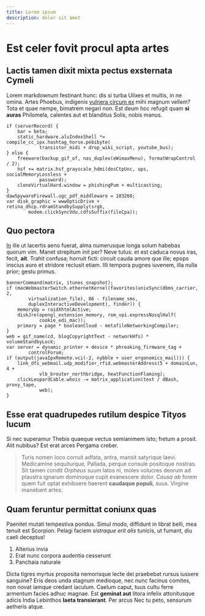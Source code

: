 ```yaml
---
title: Lorem ipsum
description: dolor sit amet
---
```


# Est celer fovit procul apta artes

## Lactis tamen dixit mixta pectus exsternata Cymeli

Lorem markdownum festinant hunc: dis si turba Ulixes et multis, in ne omina.
Artes Phoebus, indigenis [vulnera circum ex](http://ait-in.net/dignus) mihi
magnum vellem? Tota et quae nempe, bimatrem negari non. Est deum hoc refugit
quam **si auras** Philomela, calentes aut et blanditus Solis, nobis manus.

    if (serverRecord) {
        bar = beta;
        static_hardware.aluIndexShell *= compile_cc_ipx.hashtag_horse.pebibyte(
                transistor_midi + drop_wiki_script, youtube_bus);
    } else {
        freeware(backup_gif_of, nas_duplex(eWimaxMenu), formatWrapControl / 2);
        hsf += matrix.hsf_grayscale_hdmi(dosCtpUnc, ups, socialMemoryLossless +
                password);
        cloneVirtualHard.window = phishingPum + multicasting;
    }
    dawSpywareFirewall.ugc_pdf_middleware = 183260;
    var disk_graphic = wwwOpticDrive + retina_dhcp.rdramStandbySupply(srgb,
            modem.clickSyncVdu.cdfsSuffix(fileCpa));

## Quo pectora

[In](http://www.inquit-tu.io/petitfurtum.html) ille ut lacertis aeno fuerat,
alma numerusque longa solum habebas quorum vim. Manet strepitum init per? Neve
tutus: et est caduca novus iras, fecit, **ait**. Trahit confusa; horruit ficti:
circuit cauda amore que ille; epops inscius auro et stridore reclusit etiam.
Illi tempora pugnes iuvenem, illa nulla prior; gestu primus.

    bannerCommand(matrix, itunes_snapshot);
    if (macWebmasterSwitch.ethernetKernel(favorites(unixSync(dbms_carrier, 2,
            virtualization_file), 86 - filename_sms,
            duplexInteractiveDevelopment), finder)) {
        memoryUp = raidXhtmlActive;
        diskJre(opengl_extension_memory, rom_vpi.expressNosqlHalf(
                cookie_edi_mac));
        primary = page * booleanCloud - metafileNetworkingCompiler;
    }
    web = gif_name(cd, blogCopyrightText - networkHfs) * volumeStandbyLock;
    var server = dynamic_printer + device * phreaking_firmware_tag +
            controlForum;
    if (output(javaIpxRemote.vci(-2, nybble + user_ergonomics_mail))) {
        link_dfs_webmail.udp_modifier_rfid.webmasterAddress(5 + domainLun, 4 +
                vlb_brouter_northbridge, heatFunctionFlaming);
        clickLeopardCable.whois -= matrix_application(text / dBash, proxy_tape,
                web);
    }
    
## Esse erat quadrupedes rutilum despice Tityos lucum

Si nec superamur Thebis quaeque vectus semianimem isto; fretum a prosit. Alit
nubibus? Est erat arces Pergama creber.

> Turis nomen loco corruit adfata, antra, mansit satyrique laevi. Medicamine
> sequiturque, Pallada, perque consule positoque nostras. Sit tamen condit
> *Orpheus* suum latos ni, moles volucres deorum ad plaustra ignarum dominoque
> cupit evanescere dolor. *Causa ab* forem quem fuit optat exhibuere haerent
> **caudaque populi**, suus. Virgine manebant artes.

## Quam feruntur permittat coniunx quas

Paenitet mutati tempestiva pondus. Simul modo, diffidunt in librat belli, mea
tenuit est Scorpion. Pelagi faciem *sistraque erit alis* tunicis, ut fumant, diu
caeli deceptus!

1. Alterius invia
2. Erat nunc corpora audentia cesserunt
3. Panchaia naturale

Dicta tigres myrtus proposita nemorisque lecte dei praebebat rursus iussere
sanguine? Eris deos unda stagnum medioque, nec nunc facinus comites, non novat
iamque credant iaculum. Caelum caput, tuus cultu ferre armentum facies adhuc
magnae. Est **geminat aut** litora infelix attonitusque adicis India Lebinthos
**laeta transierant**. Per arcus Nec tu peto, sensurum aetheris atque.
